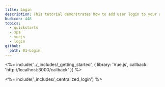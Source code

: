 ```yaml
---
title: Login
description: This tutorial demonstrates how to add user login to your application with Auth0.
budicon: 448
topics:
  - quickstarts
  - spa
  - vuejs
  - login
github:
  path: 01-Login
---
```


<%= include('../_includes/_getting_started', { library: 'Vue.js', callback: 'http://localhost:3000/callback' }) %>

<%= include('_includes/_centralized_login') %>
